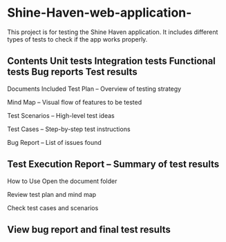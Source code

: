 # Shine-Haven-web-application-
This project is for testing the Shine Haven application. It includes different types of tests to check if the app works properly.

Contents
Unit tests
Integration tests
Functional tests
Bug reports
Test results
----------------------------------------------------------------------------------------------------------------------------
Documents Included
 Test Plan – Overview of testing strategy

 Mind Map – Visual flow of features to be tested

 Test Scenarios – High-level test ideas

 Test Cases – Step-by-step test instructions

 Bug Report – List of issues found

 Test Execution Report – Summary of test results
 --------------------------------------------------------------------------------------------------------------------------
How to Use
Open the document folder

Review test plan and mind map

Check test cases and scenarios

View bug report and final test results
---------------------------------------------------------------------------------------------------------------------------------

